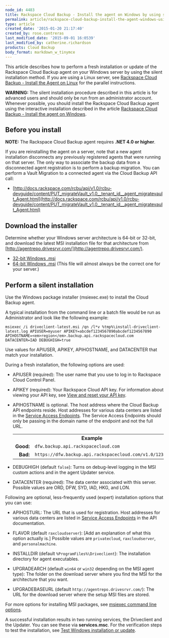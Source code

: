 ```yaml
---
node_id: 4483
title: Rackspace Cloud Backup - Install the agent on Windows by using silent installation
permalink: article/rackspace-cloud-backup-install-the-agent-windows-using-silent-install
type: article
created_date: '2015-01-20 21:17:40'
created_by: rose.contreras
last_modified_date: '2015-09-01 16:0539'
last_modified_by: catherine.richardson
products: Cloud Backup
body_format: markdown_w_tinymce
---
```


This article describes how to perform a fresh installation or update of the Rackspace Cloud Backup agent on your Windows server by using the silent installation method. If you are using a Linux server, see [Rackspace Cloud Backup - Install the Agent on Linux](http://www.rackspace.com/knowledge_center/article/rackspace-cloud-backup-install-the-agent-linux) for the parallel instructions.

**WARNING:** The silent installation procedure described in this article is for advanced users and should only be run from an administrator account. Whenever possible, you should install the Rackspace Cloud Backup agent using the interactive installation described in the article [Rackspace Cloud Backup - Install the agent on Windows](https://admin.rackspace.com/knowledge_center/node/4055/#install).

## Before you install

**NOTE:** The Rackspace Cloud Backup agent requires **.NET 4.0 or higher**.

If you are reinstalling the agent on a server, note that a new agent installation disconnects any previously registered agents that were running on that server. The only way to associate the backup data from a disconnected agent registration is to perform a backup migration. You can perform a Vault Migration to a connected agent via the Cloud Backup API call:

- [http://docs.rackspace.com/rcbu/api/v1.0/rcbu-devguide/content/PUT_migrateVault_v1.0__tenant_id__agent_migratevault_Agent.html](http://docs.rackspace.com/rcbu/api/v1.0/rcbu-devguide/content/PUT_migrateVault_v1.0__tenant_id__agent_migratevault_Agent.html)



<h2>Download the installer</h2>

Determine whether your Windows server architecture is 64-bit or 32-bit, and download the latest MSI installation file for that architecture from [http://agentrepo.drivesrvr.com/](http://agentrepo.drivesrvr.com/).


- [32-bit Windows .msi](http://97a6455ef60243cc8c74-57c93634a2c6eae60c16d098c741cf9b.r43.cf1.rackcdn.com/win32/driveclient-latest.msi)
- [64-bit Windows .msi](http://97a6455ef60243cc8c74-57c93634a2c6eae60c16d098c741cf9b.r43.cf1.rackcdn.com/win64/driveclient-latest.msi) (This file will almost always be the correct one for your server.)


## Perform a silent installation

Use the Windows package installer (msiexec.exe) to install the Cloud Backup agent.

A typical installation from the command line or a batch file would be run as Administrator and look like the following example:


    msiexec /i driveclient-latest.msi /qn /l*v %tmp%\install-driveclient-latest.log APIUSER=myuser APIKEY=abcdef1234567890abcdef1234567890 APIHOSTNAME=<em>region</em>.backup.api.rackspacecloud.com DATACENTER=IAD DEBUGHIGH=true

Use values for APIUSER, APIKEY, APIHOSTNAME, and DATACENTER that match your installation.

During a fresh installation, the following options are used:

- APIUSER (required): The user name that you use to log in to Rackspace Cloud Control Panel.

- APIKEY (required): Your Rackspace Cloud API key. For information about viewing your API key, see [View and reset your API key](http://www.rackspace.com/knowledge_center/article/view-and-reset-your-api-key).

- APIHOSTNAME is optional. The host address where the Cloud Backup API endpoints reside. Host addresses for various data centers are listed in the [Service Access Endpoints](http://docs.rackspace.com/rcbu/api/v1.0/rcbu-devguide/content/Service_Access_Endpoints-d1e753.html). The Service Access Endpoints should only be passing in the domain name of the endpoint and not the full URL.

	<table>
		<tr>
			<td colspan="2" align="center"><strong>Example</strong></td>
		</tr>
		<tr>
			<td align="right"><strong>Good:</strong></td>
			<td><code>dfw.backup.api.rackspacecloud.com</code></td>
		</tr>
		<tr>
			<td align="right"><strong>Bad:</strong>
			<td><code>https://dfw.backup.api.rackspacecloud.com/v1.0/1234/</code></td>
		</tr>
	</table>

- DEBUGHIGH (default `false`): Turns on debug-level logging in the MSI custom actions and in the agent Updater service.

- DATACENTER (required): The data center associated with this server. Possible values are ORD, DFW, SYD, IAD, HKG, and LON.


Following are optional, less-frequently used (expert) installation options that you can use:

- APIHOSTURL: The URL that is used for registration. Host addresses for various data centers are listed in [Service Access Endpoints](http://docs.rackspace.com/rcbu/api/v1.0/rcbu-devguide/content/Service_Access_Endpoints-d1e753.html) in the API documentation.

- FLAVOR (default `raxcloudserver`): [Add an explanation of what this option actually is.] Possible values are `privatecloud`, `raxcloudserver`, and `personalmachine`.

- INSTALLDIR (default ``%ProgramFiles%\Driveclient``): The installation directory for agent executables.

- UPGRADEARCH (default `win64` or `win32` depending on the MSI agent type): The folder on the download server where you find the MSI for the architecture that you want.

- UPGRADEBASEURL (default `http://agentrepo.drivesrvr.com/`): The URL for the download server where the setup MSI files are stored.

For more options for installing MSI packages, see [msiexec command line options](http://technet.microsoft.com/en-us/library/cc759262%28v=ws.10%29.aspx).

A successful installation results in two running services, the Driveclient and the Updater. You can see these via **services.msc**. For the verification steps to test the installation, see [Test Windows installation or update](https://admin.rackspace.com/knowledge_center/article/rackspace-cloud-backup-install-the-agent-windows-using-silent-installation).

<p>&nbsp;</p>
